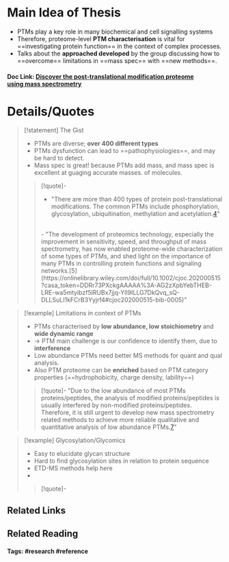 # Main Idea of Thesis

- PTMs play a key role in many biochemical and cell signalling systems
- Therefore, proteome-level **PTM characterisation** is vital for ==investigating protein function== in the context of complex processes.
- Talks about the **approached developed** by the group discussing how to ==overcome== limitations in ==mass spec== with ==new methods==.

#### Doc Link: [Discover the post‐translational modification proteome using **mass spectrometry**](https://onlinelibrary.wiley.com/doi/abs/10.1002/cjoc.202000515?casa_token=DDRr73PXckgAAAAA:-AG2zXpbYebTHEB-LRE-wa5mtyibzf5lRUBx7jjq-YlI9ILLG7DkQvq_sQ-DLLSuLI1kFCrB3Yyjrf4)


# Details/Quotes

> [!statement] The Gist
> - PTMs are diverse; **over 400 different types**
> - PTMs dysfunction can lead to ==pathophysiologies==, and may be hard to detect. 
> - Mass spec is great! because PTMs add mass, and mass spec is excellent at guaging accurate masses. of molecules.
> 
> >[!quote]-
> >- "There are more than 400 types of protein post-translational modifications. The common PTMs include phosphorylation, glycosylation, ubiquitination, methylation and acetylation.[4](https://onlinelibrary.wiley.com/doi/full/10.1002/cjoc.202000515?casa_token=DDRr73PXckgAAAAA%3A-AG2zXpbYebTHEB-LRE-wa5mtyibzf5lRUBx7jjq-YlI9ILLG7DkQvq_sQ-DLLSuLI1kFCrB3Yyjrf4#cjoc202000515-bib-0004)"
> > </br>
> >- "The development of proteomics technology, especially the improvement in sensitivity, speed, and throughput of mass spectrometry, has now enabled proteome-wide characterization of some types of PTMs, and shed light on the importance of many PTMs in controlling protein functions and signaling networks.[5](https://onlinelibrary.wiley.com/doi/full/10.1002/cjoc.202000515?casa_token=DDRr73PXckgAAAAA%3A-AG2zXpbYebTHEB-LRE-wa5mtyibzf5lRUBx7jjq-YlI9ILLG7DkQvq_sQ-DLLSuLI1kFCrB3Yyjrf4#cjoc202000515-bib-0005)"

> [!example] Limitations in context of PTMs
> - PTMs characterised by **low abundance, low stoichiometry** and **wide dynamic range**
> - -> PTM main challenge is our confidence to identify them, due to **interference**
> - Low abundance PTMs need better MS methods for quant and qual analysis.
> - Also PTM proteome can be **enriched** based on PTM category properties (==hydrophobicity, charge density, lability==)
> 
> > [!quote]- 
> > "Due to the low abundance of most PTMs proteins/peptides, the analysis of modified proteins/peptides is usually interfered by non-modified proteins/peptides. Therefore, it is still urgent to develop new mass spectrometry related methods to achieve more reliable qualitative and quantitative analysis of low abundance PTMs.[7](https://onlinelibrary.wiley.com/doi/full/10.1002/cjoc.202000515?casa_token=DDRr73PXckgAAAAA%3A-AG2zXpbYebTHEB-LRE-wa5mtyibzf5lRUBx7jjq-YlI9ILLG7DkQvq_sQ-DLLSuLI1kFCrB3Yyjrf4#cjoc202000515-bib-0007)"
> > 

> [!example] Glycosylation/Glycomics 
> - Easy to elucidate glycan structure
> - Hard to find glycosylation sites in relation to protein sequence
> - ETD-MS methods help here
> - 
> >[!quote]-


## Related Links

## Related Reading



#### Tags: #research #reference 